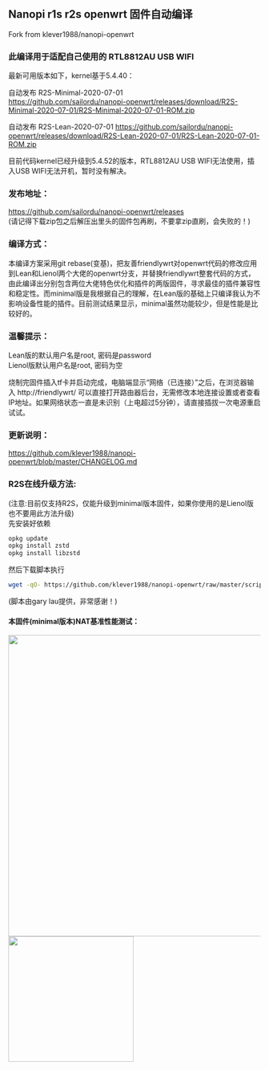## Nanopi r1s r2s openwrt 固件自动编译
Fork from klever1988/nanopi-openwrt

### 此编译用于适配自己使用的 RTL8812AU USB WIFI
最新可用版本如下，kernel基于5.4.40：

自动发布 R2S-Minimal-2020-07-01  
https://github.com/sailordu/nanopi-openwrt/releases/download/R2S-Minimal-2020-07-01/R2S-Minimal-2020-07-01-ROM.zip

自动发布 R2S-Lean-2020-07-01 
https://github.com/sailordu/nanopi-openwrt/releases/download/R2S-Lean-2020-07-01/R2S-Lean-2020-07-01-ROM.zip

目前代码kernel已经升级到5.4.52的版本，RTL8812AU USB WIFI无法使用，插入USB WIFI无法开机，暂时没有解决。

### 发布地址：

https://github.com/sailordu/nanopi-openwrt/releases  
(请记得下载zip包之后解压出里头的固件包再刷，不要拿zip直刷，会失败的！)

### 编译方式：

本编译方案采用git rebase(变基)，把友善friendlywrt对openwrt代码的修改应用到Lean和Lienol两个大佬的openwrt分支，并替换friendlywrt整套代码的方式，由此编译出分别包含两位大佬特色优化和插件的两版固件，寻求最佳的插件兼容性和稳定性。而minimal版是我根据自己的理解，在Lean版的基础上只编译我认为不影响设备性能的插件。目前测试结果显示，minimal虽然功能较少，但是性能是比较好的。

### 温馨提示：

Lean版的默认用户名是root, 密码是password  
Lienol版默认用户名是root, 密码为空

烧制完固件插入tf卡并启动完成，电脑端显示“网络（已连接）”之后，在浏览器输入 http://friendlywrt/ 可以直接打开路由器后台，无需修改本地连接设置或者查看IP地址。如果网络状态一直是未识别（上电超过5分钟），请直接插拔一次电源重启试试。

### 更新说明：

https://github.com/klever1988/nanopi-openwrt/blob/master/CHANGELOG.md

### R2S在线升级方法:
(注意:目前仅支持R2S，仅能升级到minimal版本固件，如果你使用的是Lienol版也不要用此方法升级)  
先安装好依赖
```bash
opkg update
opkg install zstd
opkg install libzstd
```
然后下载脚本执行
```bash
wget -qO- https://github.com/klever1988/nanopi-openwrt/raw/master/scripts/autoupdate.sh | sh
```
(脚本由gary lau提供，非常感谢！)

#### 本固件(minimal版本)NAT基准性能测试：

<img src="https://github.com/klever1988/nanopi-openwrt/raw/master/assets/NAT.jpg" width="600" /><img src="https://raw.githubusercontent.com/klever1988/nanopi-openwrt/master/assets/Acc.jpg" width="250" />

